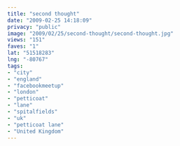 ```yaml
---
title: "second thought"
date: "2009-02-25 14:18:09"
privacy: "public"
image: "2009/02/25/second-thought/second-thought.jpg"
views: "151"
faves: "1"
lat: "51518283"
lng: "-80767"
tags:
- "city"
- "england"
- "facebookmeetup"
- "london"
- "petticoat"
- "lane"
- "spitalfields"
- "uk"
- "petticoat lane"
- "United Kingdom"
---
```

<a href="/photos/2009/02/25/second-thought"></a>
